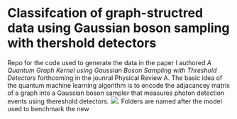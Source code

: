 # Classifcation of graph-structred data using Gaussian boson sampling with thershold detectors
Repo for the code used to generate the data in the paper I authored *A Quantum Graph Kernel using Gaussian Boson Sampling with Threshold Detectors* forthcoming in the 
jounral Physical Review A.
The basic idea of the quantum machine learning algorithm is to encode the adjacancey matrix of a graph into a Gaussian boson sampler that measures photon detection events 
using thereshold detectors.
<img src="https://render.githubusercontent.com/render/math?math=e^{i \pi} = -1">.
Folders are named after the model used to benchmark the new